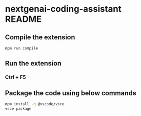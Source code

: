 # nextgenai-coding-assistant README

## Compile the extension
```bash
npm run compile
```

## Run the extension
### Ctrl + F5


## Package the code using below commands
```bash
npm install -g @vscode/vsce
vsce package
```